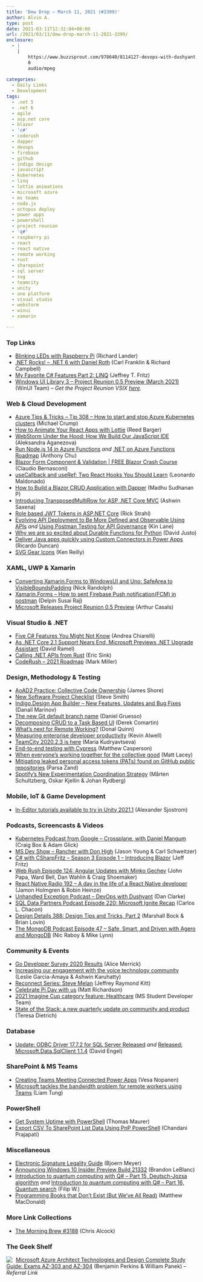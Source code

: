 ```yaml
---
title: 'Dew Drop – March 11, 2021 (#3399)'
author: Alvin A.
type: post
date: 2021-03-11T12:32:04+00:00
url: /2021/03/11/dew-drop-march-11-2021-3399/
enclosure:
  - |
    |
        https://www.buzzsprout.com/978640/8114127-devops-with-dushyant.mp3?blob_id=36543867
        0
        audio/mpeg
        
categories:
  - Daily Links
  - Development
tags:
  - .net 5
  - .net 6
  - agile
  - asp.net core
  - blazor
  - 'c#'
  - coderush
  - dapper
  - devops
  - firebase
  - github
  - indigo design
  - javascript
  - kubernetes
  - linq
  - lottie animations
  - microsoft azure
  - ms teams
  - node.js
  - octopus deploy
  - power apps
  - powershell
  - project reunion
  - 'q#'
  - raspberry pi
  - react
  - react native
  - remote working
  - rust
  - sharepoint
  - sql server
  - svg
  - teamcity
  - unity
  - uno platform
  - visual studio
  - webstorm
  - winui
  - xamarin

---
```

### <a name="top"></a>Top Links

  * <a href="https://devblogs.microsoft.com/dotnet/blinking-leds-with-raspberry-pi/?WT.mc_id=DOP-MVP-4025064" target="_blank" rel="noopener">Blinking LEDs with Raspberry Pi</a> (Richard Lander)
  * <a href="http://www.dotnetrocks.com/default.aspx?ShowNum=1730" target="_blank" rel="noopener">.NET Rocks! &#8211; .NET 6 with Daniel Roth</a> (Carl Franklin & Richard Campbell)
  * <a href="https://dev.to/dotnet/my-favorite-c-features-part-2-linq-57kd" target="_blank" rel="noopener">My Favorite C# Features Part 2: LINQ</a> (Jeffrey T. Fritz)
  * <a href="https://docs.microsoft.com/en-us/windows/apps/winui/winui3/" target="_blank" rel="noopener">Windows UI Library 3 &#8211; Project Reunion 0.5 Preview (March 2021)</a> (WinUI Team) _&#8211; Get the Project Reunion VSIX_ <a href="https://marketplace.visualstudio.com/items?itemName=ProjectReunion.MicrosoftProjectReunion" target="_blank" rel="noopener"><em>here</em></a>_._



### <a name="web"></a>Web & Cloud Development

  * <a href="https://microsoft.github.io/AzureTipsAndTricks/blog/tip308.html" target="_blank" rel="noopener">Azure Tips & Tricks &#8211; Tip 308 &#8211; How to start and stop Azure Kubernetes clusters</a> (Michael Crump)
  * <a href="https://www.freecodecamp.org/news/how-to-animate-react-apps/" target="_blank" rel="noopener">How to Animate Your React Apps with Lottie</a> (Reed Barger)
  * <a href="https://blog.jetbrains.com/webstorm/2021/03/webstorm-under-the-hood-how-we-build-our-javascript-ide/" target="_blank" rel="noopener">WebStorm Under the Hood: How We Build Our JavaScript IDE</a> (Aleksandra Aganezova)
  * <a href="https://techcommunity.microsoft.com/t5/apps-on-azure/run-node-js-14-in-azure-functions/ba-p/2195063?WT.mc_id=DOP-MVP-4025064" target="_blank" rel="noopener">Run Node.js 14 in Azure Functions</a> _and_ <a href="https://techcommunity.microsoft.com/t5/apps-on-azure/net-on-azure-functions-roadmap/ba-p/2197916?WT.mc_id=DOP-MVP-4025064" target="_blank" rel="noopener">.NET on Azure Functions Roadmap</a> (Anthony Chu)
  * <a href="https://www.claudiobernasconi.ch/2021/03/10/blazor-form-component-validation/" target="_blank" rel="noopener">Blazor Form Component & Validation | FREE Blazor Crash Course</a> (Claudio Bernasconi)
  * <a href="https://www.telerik.com/blogs/usecallback-useref-two-react-hooks-you-should-learn" target="_blank" rel="noopener">useCallback and useRef: Two React Hooks You Should Learn</a> (Leonardo Maldonado)
  * <a href="https://www.syncfusion.com/blogs/post/build-blazor-crud-application-with-dapper.aspx" target="_blank" rel="noopener">How to Build a Blazor CRUD Application with Dapper</a> (Madhu Sudhanan P)
  * <a href="https://www.grapecity.com/blogs/introducing-transposedmultirow-for-asp-dotnetcore-mvc-" target="_blank" rel="noopener">Introducing TransposedMultiRow for ASP .NET Core MVC</a> (Ashwin Saxena)
  * <a href="http://feedproxy.google.com/~r/RickStrahl/~3/ktyc_H1FyRY/Role-based-JWT-Tokens-in-ASPNET-Core" target="_blank" rel="noopener">Role based JWT Tokens in ASP.NET Core</a> (Rick Strahl)
  * <a href="http://apievangelist.com/2021/03/10/evolving-api-deployment-to-be-more-defined-and-observable-using-apis/" target="_blank" rel="noopener">Evolving API Deployment to Be More Defined and Observable Using APIs</a> _and_ <a href="http://apievangelist.com/2021/03/10/using-postman-testing-for-api-governance/" target="_blank" rel="noopener">Using Postman Testing for API Governance</a> (Kin Lane)
  * <a href="https://techcommunity.microsoft.com/t5/apps-on-azure/why-we-are-so-excited-about-durable-functions-for-python/ba-p/2176099?WT.mc_id=DOP-MVP-4025064" target="_blank" rel="noopener">Why we are so excited about Durable Functions for Python</a> (David Justo)
  * <a href="https://azure.microsoft.com/blog/deliver-java-apps-quickly-using-custom-connectors-in-power-apps/?WT.mc_id=DOP-MVP-4025064" target="_blank" rel="noopener">Deliver Java apps quickly using Custom Connectors in Power Apps</a> (Ricardo Duncan)
  * <a href="https://medium.com/@kennethreilly/svg-gear-icons-f9a33c7d91b?source=rss-42cf31b6ca29------2" target="_blank" rel="noopener">SVG Gear Icons</a> (Ken Reilly)



### <a name="silverlight"></a>XAML, UWP & Xamarin

  * <a href="https://nicksnettravels.builttoroam.com/uno-safe-area/?utm_source=rss&utm_medium=rss&utm_campaign=uno-safe-area" target="_blank" rel="noopener">Converting Xamarin.Forms to WindowsUI and Uno: SafeArea to VisibleBoundsPadding</a> (Nick Randolph)
  * <a href="https://xamarinmonkeys.blogspot.com/2021/03/xamarinforms-how-to-sent-firebase-push.html" target="_blank" rel="noopener">Xamarin.Forms &#8211; How to sent Firebase Push notification(FCM) in postman</a> (Delpin Susai Raj)
  * <a href="https://www.infoq.com/news/2021/03/msft-project-reunion-05-preview/?utm_campaign=infoq_content&utm_source=infoq&utm_medium=feed&utm_term=global" target="_blank" rel="noopener">Microsoft Releases Project Reunion 0.5 Preview</a> (Arthur Casals)



### <a name="dotnet"></a>Visual Studio & .NET

  * <a href="https://auth0.com/blog/five-csharp-features-you-dont-know/" target="_blank" rel="noopener">Five C# Features You Might Not Know</a> (Andrea Chiarelli)
  * <a href="https://visualstudiomagazine.com/articles/2021/03/10/upgrade-assistant.aspx" target="_blank" rel="noopener">As .NET Core 2.1 Support Nears End, Microsoft Previews .NET Upgrade Assistant</a> (David Ramel)
  * <a href="https://ericsink.com/entries/lousygrep.html" target="_blank" rel="noopener">Calling .NET APIs from Rust</a> (Eric Sink)
  * <a href="https://community.devexpress.com/blogs/markmiller/archive/2021/03/03/coderush-2021-roadmap.aspx" target="_blank" rel="noopener">CodeRush &#8211; 2021 Roadmap</a> (Mark Miller)



### <a name="design"></a>Design, Methodology & Testing

  * <a href="https://www.jamesshore.com/v2/books/aoad2/collective_code_ownership" target="_blank" rel="noopener">AoAD2 Practice: Collective Code Ownership</a> (James Shore)
  * <a href="https://ardalis.com/new-software-project-checklist/" target="_blank" rel="noopener">New Software Project Checklist</a> (Steve Smith)
  * <a href="https://www.infragistics.com/community/blogs/b/infragistics/posts/indigo-design-app-builder-update-new-features-and-bug-fixes" target="_blank" rel="noopener">Indigo.Design App Builder – New Features, Updates and Bug Fixes</a> (Danail Marinov)
  * <a href="https://about.gitlab.com/blog/2021/03/10/new-git-default-branch-name/" target="_blank" rel="noopener">The new Git default branch name</a> (Daniel Gruesso)
  * <a href="https://codeopinion.com/decomposing-crud-to-a-task-based-ui/?utm_source=rss&utm_medium=rss&utm_campaign=decomposing-crud-to-a-task-based-ui" target="_blank" rel="noopener">Decomposing CRUD to a Task Based UI</a> (Derek Comartin)
  * <a href="https://www.thoughtworks.com/insights/blog/what-s-next-remote-working" target="_blank" rel="noopener">What’s next for Remote Working?</a> (Donal Quinn)
  * <a href="https://github.blog/2021-03-10-measuring-enterprise-developer-productivity/" target="_blank" rel="noopener">Measuring enterprise developer productivity</a> (Kevin Alwell)
  * <a href="https://blog.jetbrains.com/teamcity/2021/03/teamcity-2020-2-3-is-here/" target="_blank" rel="noopener">TeamCity 2020.2.3 is here</a> (Maria Kudryavtseva)
  * <a href="http://feedproxy.google.com/~r/OctopusDeploy/~3/F3D3heRsSQg/end-to-end-testing-with-cypress" target="_blank" rel="noopener">End-to-end testing with Cypress</a> (Matthew Casperson)
  * <a href="http://feedproxy.google.com/~r/MattLacey/~3/fQ4f5ke6M1M/when-everyones-working-together-for.html" target="_blank" rel="noopener">When everyone&#8217;s working together for the collective good</a> (Matt Lacey)
  * <a href="https://devblogs.microsoft.com/devops/mitigating-leaked-personal-access-tokens-pats-found-on-github-public-repositories/?WT.mc_id=DOP-MVP-4025064" target="_blank" rel="noopener">Mitigating leaked personal access tokens (PATs) found on GitHub public repositories</a> (Parsa Zand)
  * <a href="https://engineering.atspotify.com/2021/03/10/spotifys-new-experimentation-coordination-strategy/" target="_blank" rel="noopener">Spotify’s New Experimentation Coordination Strategy</a> (Mårten Schultzberg, Oskar Kjellin & Johan Rydberg)



### <a name="mobile"></a>Mobile, IoT & Game Development

  * <a href="https://blogs.unity3d.com/2021/03/10/in-editor-tutorials-available-to-try-in-unity-2021-1/" target="_blank" rel="noopener">In-Editor tutorials available to try in Unity 2021.1</a> (Alexander Sjostrom)



### <a name="podcasts"></a>Podcasts, Screencasts & Videos

  * <a href="https://kubernetespodcast.com/episode/141-crossplane/" target="_blank" rel="noopener">Kubernetes Podcast from Google &#8211; Crossplane, with Daniel Mangum</a> (Craig Box & Adam Glick)
  * <a href="http://msdevshow.com/2020/03/rancher-with-don-high/" target="_blank" rel="noopener">MS Dev Show &#8211; Rancher with Don High</a> (Jason Young & Carl Schweitzer)
  * <a href="http://www.youtube.com/watch?v=H9xa_EA7l_E" target="_blank" rel="noopener">C# with CSharpFritz &#8211; Season 3 Episode 1 &#8211; Introducing Blazor</a> (Jeff Fritz)
  * <a href="https://webrush.io/episodes/episode-124-angular-updates-with-minko-gechev-I_4Vm0xi" target="_blank" rel="noopener">Web Rush Episode 124: Angular Updates with Minko Gechev</a> (John Papa, Ward Bell, Dan Wahlin & Craig Shoemaker)
  * <a href="https://reactnativeradio.com/episodes/rnr-192-a-day-in-the-life-of-a-react-native-developer-ylv4vgPo" target="_blank" rel="noopener">React Native Radio 192 &#8211; A day in the life of a React Native developer</a> (Jamon Holmgren & Robin Heinze)
  * <a href="https://www.buzzsprout.com/978640/8114127-devops-with-dushyant.mp3?blob_id=36543867" target="_blank" rel="noopener">Unhandled Exception Podcast &#8211; DevOps with Dushyant</a> (Dan Clarke)
  * <a href="https://sqldatapartners.com/2021/03/10/episode-220-microsoft-ignite-recap/" target="_blank" rel="noopener">SQL Data Partners Podcast Episode 220: Microsoft Ignite Recap</a> (Carlos L. Chacon)
  * <a href="https://designdetails.simplecast.com/episodes/388-design-tips-and-tricks-part-2-rKjF2y1A" target="_blank" rel="noopener">Design Details 388: Design Tips and Tricks, Part 2</a> (Marshall Bock & Brian Lovin)
  * <a href="http://www.youtube.com/watch?v=C2tv6tZD3bU" target="_blank" rel="noopener">The MongoDB Podcast Episode 47 &#8211; Safe, Smart, and Driven with Agero and MongoDB</a> (Nic Raboy & Mike Lynn)



### <a name="events"></a>Community & Events

  * <a href="https://blog.golang.org/survey2020-results" target="_blank" rel="noopener">Go Developer Survey 2020 Results</a> (Alice Merrick)
  * <a href="http://feedproxy.google.com/~r/GDBcode/~3/TI7-Acwmys8/increasing-our-engagement-with-voice.html" target="_blank" rel="noopener">Increasing our engagement with the voice technology community</a> (Leslie Garcia-Amaya & Ashwin Karuhatty)
  * <a href="https://techcommunity.microsoft.com/t5/microsoft-mvp-award-program-blog/reconnect-series-steve-melan/ba-p/2196180?WT.mc_id=DOP-MVP-4025064" target="_blank" rel="noopener">Reconnect Series: Steve Melan</a> (Jeffrey Raymond Kitt)
  * <a href="https://www.raspberrypi.org/blog/celebrate-pi-day-with-us/" target="_blank" rel="noopener">Celebrate Pi Day with us</a> (Matt Richardson)
  * <a href="https://techcommunity.microsoft.com/t5/student-developer-blog/2021-imagine-cup-category-feature-healthcare/ba-p/2197968?WT.mc_id=DOP-MVP-4025064" target="_blank" rel="noopener">2021 Imagine Cup category feature: Healthcare</a> (MS Student Developer Team)
  * <a href="https://stackoverflow.blog/2021/03/10/state-of-the-stack-community-product-q1-2021/" target="_blank" rel="noopener">State of the Stack: a new quarterly update on community and product</a> (Teresa Dietrich)



### <a name="sql"></a>Database

  * <a href="https://techcommunity.microsoft.com/t5/sql-server/update-odbc-driver-17-7-2-for-sql-server-released/ba-p/2200181?WT.mc_id=DOP-MVP-4025064" target="_blank" rel="noopener">Update: ODBC Driver 17.7.2 for SQL Server Released</a> _and_ <a href="https://techcommunity.microsoft.com/t5/sql-server/released-microsoft-data-sqlclient-1-1-4/ba-p/2200766?WT.mc_id=DOP-MVP-4025064" target="_blank" rel="noopener">Released: Microsoft.Data.SqlClient 1.1.4</a> (David Engel)



### <a name="sp"></a>SharePoint & MS Teams

  * <a href="https://myteamsday.com/2021/03/10/meeting-aware-powerapp/" target="_blank" rel="noopener">Creating Teams Meeting Connected Power Apps</a> (Vesa Nopanen)
  * <a href="https://www.zdnet.com/article/microsoft-tackles-the-bandwidth-problem-for-remote-workers-using-teams/#ftag=RSSbaffb68" target="_blank" rel="noopener">Microsoft tackles the bandwidth problem for remote workers using Teams</a> (Liam Tung)



### <a name="ps"></a>PowerShell

  * <a href="https://www.thomasmaurer.ch/2021/03/get-system-uptime-with-powershell/" target="_blank" rel="noopener">Get System Uptime with PowerShell</a> (Thomas Maurer)
  * <a href="https://www.c-sharpcorner.com/article/export-csv-to-sharepoint-list-data-using-pnp-powershell/" target="_blank" rel="noopener">Export CSV To SharePoint List Data Using PnP PowerShell</a> (Chandani Prajapati)



### <a name="misc"></a>Miscellaneous

  * <a href="https://www.textcontrol.com/blog/2021/03/10/electronic-signature-legality-guide/" target="_blank" rel="noopener">Electronic Signature Legality Guide</a> (Bjoern Meyer)
  * <a href="https://blogs.windows.com/windows-insider/2021/03/10/announcing-windows-10-insider-preview-build-21332/?WT.mc_id=WD-MVP-4025064" target="_blank" rel="noopener">Announcing Windows 10 Insider Preview Build 21332</a> (Brandon LeBlanc)
  * <a href="https://www.strathweb.com/2021/02/introduction-to-quantum-computing-with-q-part-15-deutsch-jozsa-algorithm/" target="_blank" rel="noopener">Introduction to quantum computing with Q# – Part 15, Deutsch-Jozsa algorithm</a> _and_ <a href="https://www.strathweb.com/2021/03/introduction-to-quantum-computing-with-q-part-16-quantum-search/" target="_blank" rel="noopener">Introduction to quantum computing with Q# – Part 16, Quantum search</a> (Filip W.)
  * <a href="https://medium.com/young-coder/programming-books-that-dont-exist-but-we-ve-all-read-a503ce75d240?source=rss----d3d5cbdde463---4" target="_blank" rel="noopener">Programming Books that Don’t Exist (But We’ve All Read)</a> (Matthew MacDonald)



### <a name="links"></a>More Link Collections

  * <a href="http://feedproxy.google.com/~r/ReflectivePerspective/~3/dIWO8dF0SAM/" target="_blank" rel="noopener">The Morning Brew #3188</a> (Chris Alcock)



### <a name="shelf"></a>The Geek Shelf

<a href="https://www.amazon.com/dp/1119559537/?tag=amavin-20" target="_blank" rel="noopener"><img decoding="async" align="left" style="margin: 0px 5px 0px 0px; border: 0px currentcolor; border-image: none; float: left; display: inline; background-image: none;" src="https://m.media-amazon.com/images/I/51J-AMWoSmL._SS135_.jpg" border="0" /></a>&nbsp;<a href="https://www.amazon.com/dp/1119559537/?tag=amavin-20" target="_blank" rel="noopener">Microsoft Azure Architect Technologies and Design Complete Study Guide: Exams AZ-303 and AZ-304</a> (Benjamin Perkins & William Panek) _&#8211; Referral Link_